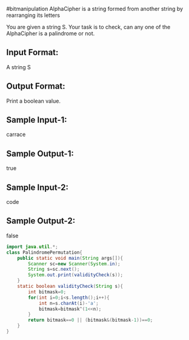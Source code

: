 #bitmanipulation 
AlphaCipher is a string formed from another string by rearranging its letters

You are given a string S.
Your task is to check, can any one of the AlphaCipher is a palindrome or not.

Input Format:
-------------
A string S

Output Format:
--------------
Print a boolean value.


Sample Input-1:
---------------
carrace

Sample Output-1:
----------------
true


Sample Input-2:
---------------
code

Sample Output-2:
----------------
false

```java
import java.util.*;
class PalindromePermutation{
    public static void main(String args[]){
        Scanner sc=new Scanner(System.in);
        String s=sc.next();
        System.out.print(validityCheck(s));
    }
    static boolean validityCheck(String s){
        int bitmask=0;
        for(int i=0;i<s.length();i++){
            int n=s.charAt(i)-'a';
            bitmask=bitmask^(1<<n);
        }
        return bitmask==0 || (bitmask&(bitmask-1))==0;
    }
}
```